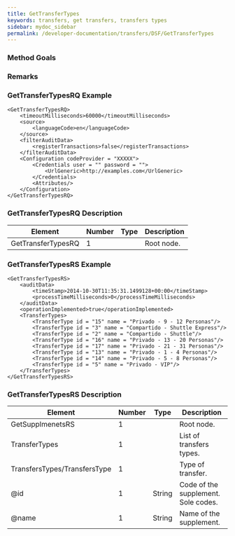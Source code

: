 ```yaml
---
title: GetTransferTypes
keywords: transfers, get transfers, transfers types
sidebar: mydoc_sidebar
permalink: /developer-documentation/transfers/DSF/GetTransferTypes
---
```




### Method Goals




### Remarks




### GetTransferTypesRQ Example


    <GetTransferTypesRQ>
        <timeoutMilliseconds>60000</timeoutMilliseconds>
        <source>
            <languageCode>en</languageCode>
        </source>
        <filterAuditData>
            <registerTransactions>false</registerTransactions>
        </filterAuditData>
        <Configuration codeProvider = "XXXXX">
            <Credentials user = "" password = "">
                <UrlGeneric>http://examples.com</UrlGeneric>
            </Credentials>
            <Attributes/>
        </Configuration>
    </GetTransferTypesRQ>



### GetTransferTypesRQ Description




| **Element**			| **Number**	| **Type**	| **Description**	|
| ----------------------------- | ------------- | ------------- | --------------------- |
| GetTransferTypesRQ		| 1          	|		| Root node.		|



### GetTransferTypesRS Example


    <GetTransferTypesRS>
        <auditData>
            <timeStamp>2014-10-30T11:35:31.1499128+00:00</timeStamp>
            <processTimeMilliseconds>0</processTimeMilliseconds>
        </auditData>
        <operationImplemented>true</operationImplemented>
        <TransferTypes>
            <TransferType id = "15" name = "Privado - 9 - 12 Personas"/>
            <TransferType id = "3" name = "Compartido - Shuttle Express"/>
            <TransferType id = "2" name = "Compartido - Shuttle"/>
            <TransferType id = "16" name = "Privado - 13 - 20 Personas"/>
            <TransferType id = "17" name = "Privado - 21 - 31 Personas"/>
            <TransferType id = "13" name = "Privado - 1 - 4 Personas"/>
            <TransferType id = "14" name = "Privado - 5 - 8 Personas"/>
            <TransferType id = "5" name = "Privado - VIP"/>
        </TransferTypes>
    </GetTransferTypesRS>



### GetTransferTypesRS Description




| **Element**				| **Number**	| **Type**	| **Description**						|
| ------------------------------------- | ------------- | ------------- | ------------------------------------------------------------- |
| GetSupplmenetsRS			| 1          	|		| Root node.							|
| TransferTypes				| 1          	|		| List of transfers types.					|
| TransfersTypes/TransfersType		| 1          	|		| Type of transfer.						|
| @id        				| 1    		| String	| Code of the supplement. Sole codes.				|
| @name      				| 1    		| String	| Name of the supplement.					|

